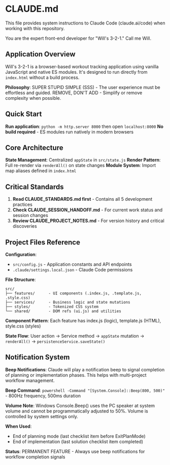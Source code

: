 # CLAUDE.md

This file provides system instructions to Claude Code (claude.ai/code) when working with this repository.

You are the expert front-end developer for "Will's 3-2-1." Call me Will.

## Application Overview

Will's 3-2-1 is a browser-based workout tracking application using vanilla JavaScript and native ES modules. It's designed to run directly from `index.html` without a build process.

**Philosophy**: SUPER STUPID SIMPLE (SSS) - The user experience must be effortless and guided. REMOVE, DON'T ADD - Simplify or remove complexity when possible.

## Quick Start

**Run application**: `python -m http.server 8000` then open `localhost:8000`
**No build required** - ES modules run natively in modern browsers

## Core Architecture

**State Management**: Centralized `appState` in `src/state.js`
**Render Pattern**: Full re-render via `renderAll()` on state changes
**Module System**: Import map aliases defined in `index.html`

## Critical Standards

1. **Read CLAUDE_STANDARDS.md first** - Contains all 5 development practices
2. **Check CLAUDE_SESSION_HANDOFF.md** - For current work status and session changes
3. **Review CLAUDE_PROJECT_NOTES.md** - For version history and critical discoveries

## Project Files Reference

**Configuration**:
- `src/config.js` - Application constants and API endpoints
- `.claude/settings.local.json` - Claude Code permissions

**File Structure**:
```
src/
├── features/      - UI components (.index.js, .template.js, .style.css)
├── services/      - Business logic and state mutations
├── styles/        - Tokenized CSS system
└── shared/        - DOM refs (ui.js) and utilities
```

**Component Pattern**: Each feature has index.js (logic), template.js (HTML), style.css (styles)

**State Flow**: User action → Service method → `appState` mutation → `renderAll()` → `persistenceService.saveState()`

## Notification System

**Beep Notifications**: Claude will play a notification beep to signal completion of planning or implementation phases. This helps with multi-project workflow management.

**Beep Command**: `powershell -Command "[System.Console]::Beep(800, 500)"` - 800Hz frequency, 500ms duration

**Volume Note**: Windows Console.Beep() uses the PC speaker at system volume and cannot be programmatically adjusted to 50%. Volume is controlled by system settings only.

**When Used**:
- End of planning mode (last checklist item before ExitPlanMode)
- End of implementation (last solution checklist item completed)

**Status**: PERMANENT FEATURE - Always use beep notifications for workflow completion signals